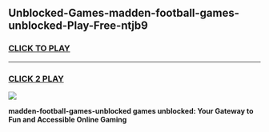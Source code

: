 
## Unblocked-Games-madden-football-games-unblocked-Play-Free-ntjb9
<h3>
<a href="https://premium76.site?title=madden-football-games-unblocked&ref=09A">CLICK TO PLAY</a></h3>
<hr>

<h3>
<a href="https://premium76.site?title=madden-football-games-unblocked&ref=09A">CLICK 2 PLAY</a>
  
</h3>

<a href="https://premium76.site?title=madden-football-games-unblocked&ref=09A"><img src="https://clearcache.store/games.png"></a>


**madden-football-games-unblocked games unblocked: Your Gateway to Fun and Accessible Online Gaming**
